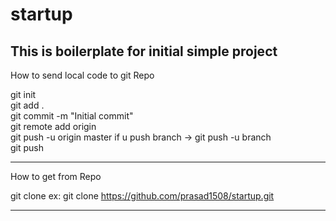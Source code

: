 # startup
This is boilerplate for initial simple project
-------------------------------------------------------------------------------------------------
How to send local code to git Repo

git init  
git add .\
git commit -m "Initial commit"\
git remote add origin <url>\
git push -u origin master      if u push branch ->   git push -u branch <branch name>\
git push  

------------------------------------------------------------------------------------------------

How to get from Repo  

git clone <url>          ex: git clone https://github.com/prasad1508/startup.git  


--------------------------------------------------------------------------------------------------

